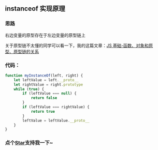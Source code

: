 ## instanceof 实现原理

### 思路

右边变量的原型存在于左边变量的原型链上

关于原型链不太懂的同学可以看一下，我的这篇文章：[JS 基础-函数、对象和原型、原型链的关系](https://juejin.im/post/5d622f14f265da03a1486408)

### 代码：

```js
function myInstanceOf(left, right) {
	let leftValue = left.__proto__
	let rightValue = right.prototype
	while (true) {
		if (leftValue === null) {
			return false
		}
		if (leftValue === rightValue) {
			return true
		}
		leftValue = leftValue.__proto__
	}
}
```

<!-- 特殊字符串：用于修改/删除markdown的结尾提示语-->

### 点个[Star](https://github.com/OBKoro1/codeBlack)支持我一下~
